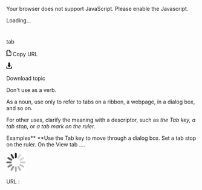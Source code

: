 Your browser does not support JavaScript. Please enable the Javascript.

Loading...

# 

tab

![Copy URL](media/tab/Copy.png)
Copy URL

![Download](media/tab/Download.png)

Download topic

Don't use as a verb. 

As a noun, use only to refer to tabs on a ribbon, a webpage, in a dialog box, and so on.

For other uses, clarify the meaning with a descriptor, such as *the Tab key, a tab stop,* or *a tab mark on the ruler*.

Examples**
**Use the Tab key to move through a dialog box.
Set a tab stop on the ruler.
On the View tab ....

![In progress](media/tab/activity-large.gif)

URL :
